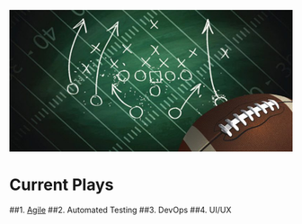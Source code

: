 ![Agile Playbook](Playbook-FP-800x400.jpg)
# Current Plays

##1. [Agile](https://wwalski.github.io/agile-playbook/)
##2. Automated Testing
##3. DevOps
##4. UI/UX
